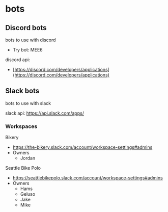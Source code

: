 # bots

## Discord bots

bots to use with discord

- Try bot: MEE6

discord api:

- [https://discord.com/developers/applications](https://discord.com/developers/applications)


## Slack bots

bots to use with slack

slack api:
https://api.slack.com/apps/


### Workspaces

Bikery

- https://the-bikery.slack.com/account/workspace-settings#admins
- Owners
  - Jordan 

Seattle Bike Polo

- https://seattlebikepolo.slack.com/account/workspace-settings#admins
- Owners
  - Hams
  - Geluso
  - Jake
  - Mike
